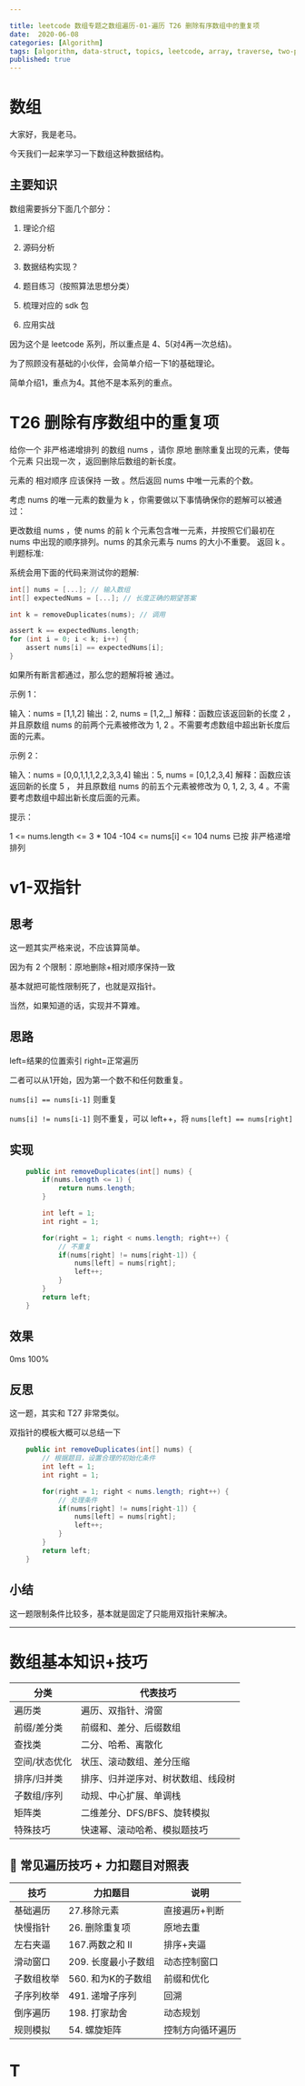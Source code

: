 ```yaml
---

title: leetcode 数组专题之数组遍历-01-遍历 T26 删除有序数组中的重复项
date:  2020-06-08
categories: [Algorithm]
tags: [algorithm, data-struct, topics, leetcode, array, traverse, two-pointer, sf]
published: true
---
```



# 数组

大家好，我是老马。

今天我们一起来学习一下数组这种数据结构。

## 主要知识

数组需要拆分下面几个部分：

1. 理论介绍

2. 源码分析

3. 数据结构实现？

4. 题目练习（按照算法思想分类）

5. 梳理对应的 sdk 包

6. 应用实战

因为这个是 leetcode 系列，所以重点是 4、5(对4再一次总结)。

为了照顾没有基础的小伙伴，会简单介绍一下1的基础理论。

简单介绍1，重点为4。其他不是本系列的重点。

# T26 删除有序数组中的重复项

给你一个 非严格递增排列 的数组 nums ，请你 原地 删除重复出现的元素，使每个元素 只出现一次 ，返回删除后数组的新长度。

元素的 相对顺序 应该保持 一致 。然后返回 nums 中唯一元素的个数。

考虑 nums 的唯一元素的数量为 k ，你需要做以下事情确保你的题解可以被通过：

更改数组 nums ，使 nums 的前 k 个元素包含唯一元素，并按照它们最初在 nums 中出现的顺序排列。nums 的其余元素与 nums 的大小不重要。
返回 k 。
判题标准:

系统会用下面的代码来测试你的题解:

```c
int[] nums = [...]; // 输入数组
int[] expectedNums = [...]; // 长度正确的期望答案

int k = removeDuplicates(nums); // 调用

assert k == expectedNums.length;
for (int i = 0; i < k; i++) {
    assert nums[i] == expectedNums[i];
}
```
如果所有断言都通过，那么您的题解将被 通过。

示例 1：

输入：nums = [1,1,2]
输出：2, nums = [1,2,_]
解释：函数应该返回新的长度 2 ，并且原数组 nums 的前两个元素被修改为 1, 2 。不需要考虑数组中超出新长度后面的元素。

示例 2：

输入：nums = [0,0,1,1,1,2,2,3,3,4]
输出：5, nums = [0,1,2,3,4]
解释：函数应该返回新的长度 5 ， 并且原数组 nums 的前五个元素被修改为 0, 1, 2, 3, 4 。不需要考虑数组中超出新长度后面的元素。
 
提示：

1 <= nums.length <= 3 * 104
-104 <= nums[i] <= 104
nums 已按 非严格递增 排列



# v1-双指针

## 思考

这一题其实严格来说，不应该算简单。

因为有 2 个限制：原地删除+相对顺序保持一致

基本就把可能性限制死了，也就是双指针。

当然，如果知道的话，实现并不算难。


## 思路

left=结果的位置索引
right=正常遍历

二者可以从1开始，因为第一个数不和任何数重复。

`nums[i] == nums[i-1]` 则重复

`nums[i] != nums[i-1]` 则不重复，可以 left++，将 `nums[left] == nums[right]`

## 实现

```java
    public int removeDuplicates(int[] nums) {
        if(nums.length <= 1) {
            return nums.length;
        }

        int left = 1;
        int right = 1;

        for(right = 1; right < nums.length; right++) {
            // 不重复
            if(nums[right] != nums[right-1]) {
                nums[left] = nums[right];
                left++;
            }
        }
        return left;
    }
```

## 效果

0ms 100%

## 反思

这一题，其实和 T27 非常类似。

双指针的模板大概可以总结一下

```java
    public int removeDuplicates(int[] nums) {
        // 根据题目，设置合理的初始化条件
        int left = 1;
        int right = 1;

        for(right = 1; right < nums.length; right++) {
            // 处理条件
            if(nums[right] != nums[right-1]) {
                nums[left] = nums[right];
                left++;
            }
        }
        return left;
    }
```



## 小结

这一题限制条件比较多，基本就是固定了只能用双指针来解决。

----------------------------------------------------------------

# 数组基本知识+技巧

| 分类      | 代表技巧              |
| ------- | ----------------- |
| 遍历类     | 遍历、双指针、滑窗         |
| 前缀/差分类  | 前缀和、差分、后缀数组       |
| 查找类     | 二分、哈希、离散化         |
| 空间/状态优化 | 状压、滚动数组、差分压缩      |
| 排序/归并类  | 排序、归并逆序对、树状数组、线段树 |
| 子数组/序列  | 动规、中心扩展、单调栈       |
| 矩阵类     | 二维差分、DFS/BFS、旋转模拟 |
| 特殊技巧    | 快速幂、滚动哈希、模拟题技巧    |

## 🎯 常见遍历技巧 + 力扣题目对照表

| 技巧    | 力扣题目         | 说明       |
| ----- | ------------ | -------- |
| 基础遍历  | 27.移除元素      | 直接遍历+判断  |
| 快慢指针  | 26. 删除重复项    | 原地去重     |
| 左右夹逼  | 167.两数之和 II  | 排序+夹逼    |
| 滑动窗口  | 209. 长度最小子数组 | 动态控制窗口   |
| 子数组枚举 | 560. 和为K的子数组 | 前缀和优化    |
| 子序列枚举 | 491. 递增子序列   | 回溯       |
| 倒序遍历  | 198. 打家劫舍    | 动态规划     |
| 规则模拟  | 54. 螺旋矩阵     | 控制方向循环遍历 |



# T

